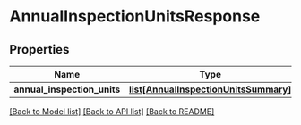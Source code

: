 # AnnualInspectionUnitsResponse

## Properties
Name | Type | Description | Notes
------------ | ------------- | ------------- | -------------
**annual_inspection_units** | [**list[AnnualInspectionUnitsSummary]**](AnnualInspectionUnitsSummary.md) |  | 

[[Back to Model list]](../README.md#documentation-for-models) [[Back to API list]](../README.md#documentation-for-api-endpoints) [[Back to README]](../README.md)


